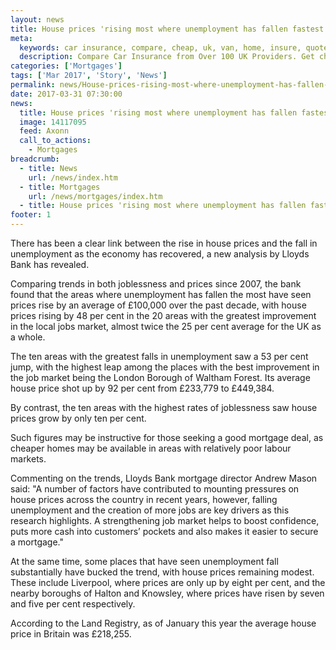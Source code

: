 ```yaml
---
layout: news
title: House prices 'rising most where unemployment has fallen fastest' - Quotezone.co.uk
meta:
  keywords: car insurance, compare, cheap, uk, van, home, insure, quotes, online, comparison, bike, loans, life
  description: Compare Car Insurance from Over 100 UK Providers. Get cheap quotes online now using our fast, free, secure comparison site
categories: ['Mortgages']
tags: ['Mar 2017', 'Story', 'News']
permalink: news/House-prices-rising-most-where-unemployment-has-fallen-fastest-.htm
date: 2017-03-31 07:30:00
news:
  title: House prices 'rising most where unemployment has fallen fastest'
  image: 14117095
  feed: Axonn
  call_to_actions:
    - Mortgages
breadcrumb:
  - title: News
    url: /news/index.htm
  - title: Mortgages
    url: /news/mortgages/index.htm
  - title: House prices 'rising most where unemployment has fallen fastest'
footer: 1
---
```


There has been a clear link between the rise in house prices and the fall in unemployment as the economy has recovered, a new analysis by Lloyds Bank has revealed.

Comparing trends in both joblessness and prices since 2007, the bank found that the areas where unemployment has fallen the most have seen prices rise by an average of &pound;100,000 over the past decade, with house prices rising by 48 per cent in the 20 areas with the greatest improvement in the local jobs market, almost twice the 25 per cent average for the UK as a whole.

The ten areas with the greatest falls in unemployment saw a 53 per cent jump, with the highest leap among the places with the best improvement in the job market being the London Borough of Waltham Forest. Its average house price shot up by 92 per cent from &pound;233,779 to &pound;449,384.

By contrast, the ten areas with the highest rates of joblessness saw house prices grow by only ten per cent.

Such figures may be instructive for those seeking a good mortgage deal, as cheaper homes may be available in areas with relatively poor labour markets.

Commenting on the trends, Lloyds Bank mortgage director Andrew Mason said: &quot;A number of factors have contributed to mounting pressures on house prices across the country in recent years, however, falling unemployment and the creation of more jobs are key drivers as this research highlights. A strengthening job market helps to boost confidence, puts more cash into customers&rsquo; pockets and also makes it easier to secure a mortgage.&quot; &nbsp;

At the same time, some places that have seen unemployment fall substantially have bucked the trend, with house prices remaining modest. These include Liverpool, where prices are only up by eight per cent, and the nearby boroughs of Halton and Knowsley, where prices have risen by seven and five per cent respectively.

According to the Land Registry, as of January this year the average house price in Britain was &pound;218,255.
